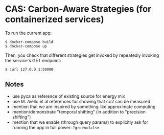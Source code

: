 # CAS: Carbon-Aware Strategies (for containerized services)
To run the current app: 
```
$ docker-compose build
$ docker-compose up
```
Then, you check that different strategies get invoked by repeatedly invoking the service's GET endpoint:
```
$ curl 127.0.0.1:50000
```

## Notes
* use pyca as reference of existing source for energy mix
* use M. Aiello et al references for showing that co2 can be measured
* mention that we are inspired by something like approximate computing
* mention/demonstrate "temporal shifting" (in addition to "precision shifting")
* mention that we enable (through query params) to explicitly ask for running the app in full power: `?green=false`
